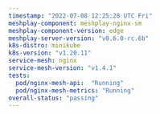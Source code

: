 ```yaml
---
timestamp: "2022-07-08 12:25:28 UTC Fri"
meshplay-component: meshplay-nginx-sm
meshplay-component-version: edge
meshplay-server-version: "v0.6.0-rc.6b"
k8s-distro: minikube
k8s-version: "v1.20.11"
service-mesh: nginx
service-mesh-version: "v1.4.1"
tests:
  pod/nginx-mesh-api:  "Running"
  pod/nginx-mesh-metrics: "Running"
overall-status: "passing"
---
```

